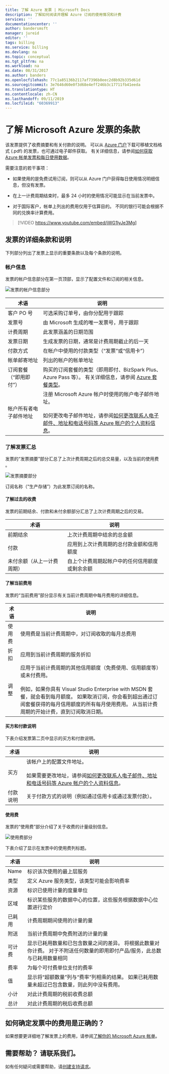 ```yaml
---
title: 了解 Azure 发票 | Microsoft Docs
description: 了解如何阅读并理解 Azure 订阅的使用情况和计费
services: ''
documentationcenter: ''
author: bandersmsft
manager: jureid
editor: ''
tags: billing
ms.service: billing
ms.devlang: na
ms.topic: conceptual
ms.tgt_pltfrm: na
ms.workload: na
ms.date: 08/31/2017
ms.author: banders
ms.openlocfilehash: 77c1a85136b2117af7396b8eec2d8b92b335d61d
ms.sourcegitcommit: 3e7646d60e0f3d68e4eff246b3c17711fb41eeda
ms.translationtype: HT
ms.contentlocale: zh-CN
ms.lasthandoff: 09/11/2019
ms.locfileid: "60369913"
---
```

# <a name="understand-terms-on-your-microsoft-azure-invoice"></a>了解 Microsoft Azure 发票的条款

该发票提供了收费摘要和有关付款的说明。 可以从 [Azure 门户](https://portal.azure.com/)下载可移植文档格式 (.pdf) 的发票，也可通过电子邮件获取。 有关详细信息，请参阅[如何获取 Azure 帐单发票和每日使用数据](billing-download-azure-invoice-daily-usage-date.md)。

需要注意的若干事项：

-   如果使用的是免费试用订阅，则可以从 Azure 门户获得每日使用情况明细信息，但没有发票。

-   在上一计费周期结束时，最多 24 小时的使用情况可能显示在当前发票中。

-   对于国际客户，帐单上列出的费用仅用于估算目的。 不同的银行可能会根据不同的兑换率计算费用。

>[!VIDEO https://www.youtube.com/embed/jWG1lyJe3Mg]

## <a name="detailed-terms-and-descriptions-of-your-invoice"></a>发票的详细条款和说明
下列部分列出了发票上显示的重要条款以及每个条款的说明。

### <a name="account-information"></a>帐户信息

发票的帐户信息部分在第一页顶部，显示了配置文件和订阅的相关信息。

![发票的帐户信息部分](./media/billing-understand-your-invoice/1.png)

| 术语 | 说明 |
| --- | --- |
| 客户 PO 号 |可选采购订单号，由你分配用于跟踪 |
| 发票号 |由 Microsoft 生成的唯一发票号，用于跟踪 |
| 计费周期 |此发票涵盖的日期范围 |
| 发票日期 |生成发票的日期，通常是计费周期截止的后一天 |
| 付款方式 |在帐户中使用的付款类型（“发票”或“信用卡”） |
| 帐单邮寄地址 |列出的帐户的帐单地址 |
| 订阅套餐（“即用即付”） |购买的订阅套餐的类型（即用即付、BizSpark Plus、Azure Pass 等）。 有关详细信息，请参阅 [Azure 套餐类型](https://azure.microsoft.com/support/legal/offer-details/)。 |
| 帐户所有者电子邮件地址 | 注册 Microsoft Azure 帐户时使用的帐户电子邮件地址。 <br /><br />如何更改电子邮件地址，请参阅[如何更改联系人电子邮件、地址和电话号码等 Azure 帐户的个人资料信息](billing-how-to-change-azure-account-profile.md)。 |

### <a name="understand-the-invoice-summary"></a>了解发票汇总
发票的“发票摘要”部分汇总了上次计费周期之后的总交易量，以及当前的使用费  。

![发票摘要部分](./media/billing-understand-your-invoice/2.png)

订阅名称（“生产存储”）为此发票订阅的名称。

#### <a name="understand-the-previous-charges"></a>了解过去的收费
发票的前期结余、付款和未付余额部分汇总了上次计费周期之后的交易。

| 术语 | 说明 |
| --- | --- |
| 前期结余 |上次计费周期中结余的总金额 |
| 付款 |应用到上次计费周期的总付款金额和信用额度 |
| 未付余额（从上一计费周期） |自上个计费周期起帐户中的任何信用额度或剩余余额 |

#### <a name="understand-the-current-charges"></a>了解当前费用
发票的“当前费用”部分显示有关当前计费周期中每月费用的详细信息。

| 术语 | 说明 |
| --- | --- |
| 使用费 |使用费是当前计费周期中，对订阅收取的每月总费用|
| 折扣 |应用到当前计费周期的服务折扣|
| 调整 |应用于当前计费周期的其他信用额度（免费使用、信用额度等）或未付费用。<br/><br/>例如，如果你具有 Visual Studio Enterprise with MSDN 套餐，就会看到每月额度。 如果取消订阅，你会看到超出通过订阅套餐获得的每月信用额度的所有每月使用费用。 从当前计费周期的开始计费，直到订阅取消日期。 |

#### <a name="sold-to-and-payment-instructions"></a>买方和付款说明

下表介绍发票第二页中显示的买方和付款说明。

| 术语 |说明 |
| --- | --- |
| 买方 |该帐户上的配置文件地址。 <br/><br/>如果需要更改地址，请参阅[如何更改联系人电子邮件、地址和电话号码等 Azure 帐户的个人资料信息](billing-how-to-change-azure-account-profile.md)。|
| 付款说明 |关于付款方式的说明（例如通过信用卡或通过发票付款）。 |

#### <a name="usage-charges"></a>使用费

发票的“使用费”部分介绍了关于收费的计量级别信息。

![使用费部分](./media/billing-understand-your-invoice/3.png)

下表介绍了显示在发票中的使用费列标题。

| 术语 |说明 |
| --- | --- |
| Name |标识该次使用的最上层服务 |
| 类型 |定义 Azure 服务类型，该类型可能会影响费率 |
| 资源 |标识已使用计量的度量单位 |
| 区域 |标识某些服务的数据中心的位置，这些服务根据数据中心位置进行定价 |
| 已耗用 |计费周期期间使用的计量的量 |
| 附送 |当前计费周期中免费附送的计量的量 |
| 可计费 |显示已耗用数量和已包含数量之间的差异。 将根据此数量对你计费。 对于不附送任何数量的即用即付产品/服务，此总数与已耗用数量相同 |
| 费率 |为每个可付费单位支付的费率 |
| 值 |显示将“超额数量”列与“费率”列相乘的结果。 如果已耗用数量未超过已包含数量，则此列中没有费用。 |
| 小计 |对此计费周期的税前收费总额 |
| 总计 |对此计费周期的税后收费总额 |

## <a name="how-do-i-make-sure-that-the-charges-in-my-invoice-are-correct"></a>如何确定发票中的费用是正确的？
如果想要更详细地了解发票上的费用，请参阅[了解你的 Microsoft Azure 帐单](billing-understand-your-bill.md)。

## <a name="need-help-contact-us"></a>需要帮助？ 请联系我们。

如有任何疑问或需要帮助，请[创建支持请求](https://go.microsoft.com/fwlink/?linkid=2083458)。
